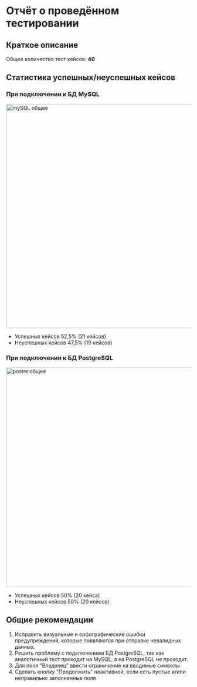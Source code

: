 # Отчёт о проведённом тестировании

## Краткое описание

Общее количество тест кейсов: **40**

## Статистика успешных/неуспешных кейсов

### При подключении к БД MySQL
<img width="610" alt="mySQL общее" src="https://user-images.githubusercontent.com/105727342/205730389-28ea3961-a11d-46f1-bd1d-d89ff1919e41.png">


- Успешных кейсов 52,5% (21 кейсов)
- Неуспешных кейсов 47,5% (19 кейсов)


### При подключении к БД PostgreSQL
<img width="598" alt="postre общее" src="https://user-images.githubusercontent.com/105727342/205730673-5c138236-895f-43de-862e-b04fe7b6322b.png">

- Успешных кейсов 50% (20 кейса)
- Неуспешных кейсов 50% (20 кейсов)


## Общие рекомендации

1. Исправить визуальные и орфографические ошибки предупреждений, которые появляются при отправке невалидных данных.
2. Решить проблему с подключением БД PostgreSQL, так как аналогичный тест проходит на MySQL, а на PostgreSQL не проходит.
3. Для поля "Владелец" ввести ограничение на вводимые символы
4. Сделать кнопку "Продолжить" неактивной, если есть пустые и/или неправильно заполненные поля
